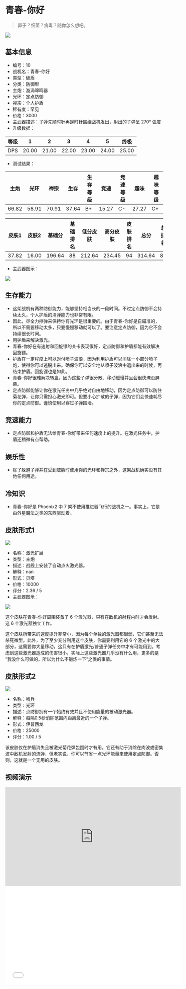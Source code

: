 # 青春-你好

> 卵子？细菌？病毒？随你怎么想吧。

<img src="/ships/ship_10.png" style={{zoom:1}}/>

## 基本信息

- 编号：10
- 战机名：青春-你好
- 类型：破盾
- 分类：防御型
- 主炮：漩涡嗥鸣器
- 光环：定点防御
- 禅宗：个人护盾
- 稀有度：罕见
- 价格：3000
- 主武器描述：子弹先顺时针再逆时针围绕战机发出，射出的子弹呈 270° 弧度
- 升级数据：

| 等级 | 1 | 2 | 3 | 4 | 5 | 终极 |
|--|--|--|--|--|--|--|
| DPS | 20.00 | 21.00 | 22.00 | 23.00 | 24.00 | 25.00 |

- 测试结果：

| 主炮 | 光环 | 禅宗 | 生存 | 生存等级 | 竞速 | 竞速等级 | 趣味 | 趣味等级 |
|--|--|--|--|--|--|--|--|--|
| 66.82 | 58.91 | 70.91 | 37.64 | B+ | 15.27 | C- | 27.27 | C+ |

| 皮肤1 | 皮肤2 | 基础分 | 基础排名 | 低分皮肤 | 高分皮肤 | 皮肤排名 | 总分 | 总排名 |
|--|--|--|--|--|--|--|--|--|
| 37.82 | 16.00 | 196.64 | 88 | 212.64 | 234.45 | 94 | 314.64 | 89 |

- 主武器图示：

<img src="/illustration/main_10.gif" style={{zoom:1}}/>

## 生存能力

- 这架战机有两种防御能力，能够坚持相当长的一段时间。不过定点防御不会持续太久，个人护盾的清弹能力也非常有限。
- 因此，尽全力擦弹来保持你有光环是很重要的。由于青春-你好是自瞄准的，所以不需要移动太多，只要慢慢移动就可以了。要注意定点防御，因为它不会持续很长时间。
- 用护盾来解决激光。
- 青春-你好在有速射和回旋镖的关卡表现很好，定点防御和护盾都能有效解决回旋镖。
- 护盾在一定程度上可以对付喷子波浪，因为利用护盾可以消除一小部分喷子炮，使得你可以逃脱出来。确保你可以安全地从喷子波浪中退出来的时候，再结束护盾。回旋镖也是如此。
- 青春-你好很难解决转盘，因为这些子弹很分散、移动缓慢并且会很快淹没屏幕。
- 定点防御能够让你在激光任务中几乎绝对自由地移动，因为定点防御可以防住菊花弹，让你只需担心激光即可。但要小心扩散的子弹，因为它们会快速耗尽你的定点防御。谨慎使用以穿过子弹围墙。

## 竞速能力

- 定点防御和护盾无法给青春-你好带来任何速度上的提升。在激光任务中，护盾还稍微有点帮助。

## 娱乐性

- 除了躲避子弹并在受到威胁时使用你的光环和禅宗之外，这架战机确实没有其他任何用途。

## 冷知识

- 青春-你好是 Phoenix2 中 7 架不使用推进器飞行的战机之一。事实上，它是由外星魔法之类的东西驱动着。

## 皮肤形式1

<img src="/ships/ship_10_apex_1.png" style={{zoom:1}}/>

- 名称：激光扩展
- 类型：主炮
- 描述：战舰上安装了自动点火激光器。
- 解释：nan
- 形式：贝塔
- 价格：10000
- 评分：2.36 / 5
- 主武器图示：

<img src="/illustration/main_10_beta.gif" style={{zoom:1}}/>

这个皮肤在青春-你好周围装备了 6 个激光器，只有在敌机的射程内时才会发射。这 6 个激光器独立工作。

这个皮肤所带来的速度提升非常小，因为每个单独的激光器都很弱，它们甚至无法杀死微型。此外，为了至少充分利用这个皮肤，你需要利用它的 6 个激光中的大部分，这需要你大量移动，这只有在护盾激光/普通子弹任务中才有可能用到。考虑到这些激光器造成的伤害很小，实际上这些激光器几乎没有什么用，更多的是 “我没什么可做的，所以为什么不锻炼一下”之类的事情。

## 皮肤形式2

<img src="/ships/ship_10_apex_2.png" style={{zoom:1}}/>

- 名称：哨兵
- 类型：光环
- 描述：点防御拥有一个始终有效并且不使用能量的被动激光器。
- 解释：每隔0.5秒消除范围内距离最近的一个子弹。
- 形式：伊普西龙
- 价格：25000
- 评分：1.00 / 5

该皮肤仅在护盾消失且被激光菊花弹包围时才有用。它还有助于消除在肉波或密集波中敌机发射的流弹，但老实说，你可以节省一点光环能量来使用定点防御。否则，这就是一个无用的皮肤。

## 视频演示

<iframe width="560" height="315" src="https://www.youtube.com/embed/16sYsBdwobk?si=wAXUIwMf_rduucJn" title="YouTube video player" frameborder="0" allow="accelerometer; autoplay; clipboard-write; encrypted-media; gyroscope; picture-in-picture; web-share" referrerpolicy="strict-origin-when-cross-origin" allowfullscreen></iframe>

<br/>

<iframe width="560" height="315" src="//player.bilibili.com/player.html?aid=573692435&bvid=BV1Qz4y147yQ&cid=1205191177&p=1&autoplay=false" scrolling="no" border="0" frameborder="no" allow="accelerometer; autoplay; clipboard-write; encrypted-media; gyroscope; picture-in-picture; web-share" framespacing="0" allowfullscreen="true"> </iframe>